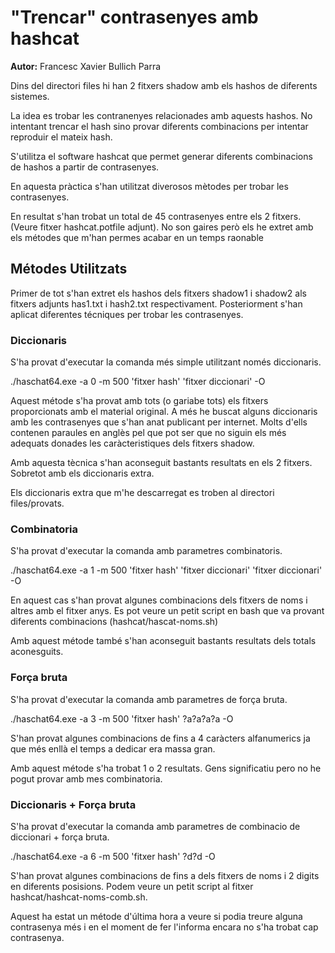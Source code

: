 # "Trencar" contrasenyes amb hashcat

**Autor:** Francesc Xavier Bullich Parra

Dins del directori files hi han 2 fitxers shadow amb els hashos de diferents sistemes.

La idea es trobar les contranenyes relacionades amb aquests hashos. No intentant trencar el hash sino provar diferents combinacions per intentar reproduir el mateix hash.

S'utilitza el software hashcat que permet generar diferents combinacions de hashos a partir de contrasenyes.

En aquesta pràctica s'han utilitzat diverosos mètodes per trobar les contrasenyes.

En resultat s'han trobat un total de 45 contrasenyes entre els 2 fitxers. (Veure fitxer hashcat.potfile adjunt). No son gaires però els he extret amb els métodes que m'han permes acabar en un temps raonable


## Métodes Utilitzats

Primer de tot s'han extret els hashos dels fitxers shadow1 i shadow2 als fitxers adjunts has1.txt i hash2.txt respectivament. Posteriorment s'han aplicat diferentes técniques per trobar les contrasenyes.

### Diccionaris

S'ha provat d'executar la comanda més simple utilitzant només diccionaris.

  ./haschat64.exe -a 0 -m 500 'fitxer hash' 'fitxer diccionari' -O

Aquest métode s'ha provat amb tots (o gariabe tots) els fitxers proporcionats amb el material original.
A més he buscat alguns diccionaris amb les contrasenyes que s'han anat publicant per internet. Molts d'ells contenen paraules en anglès pel que pot ser que no siguin els més adequats donades les caràcteristiques dels fitxers shadow.

Amb aquesta tècnica s'han aconseguit bastants resultats en els 2 fitxers. Sobretot amb els diccionaris extra.

Els diccionaris extra que m'he descarregat es troben al directori files/provats.

### Combinatoria

S'ha provat d'executar la comanda amb parametres combinatoris.

  ./haschat64.exe -a 1 -m 500 'fitxer hash' 'fitxer diccionari' 'fitxer diccionari' -O

En aquest cas s'han provat algunes combinacions dels fitxers de noms i altres amb el fitxer anys. Es pot veure un petit script en bash que va provant diferents combinacions (hashcat/hascat-noms.sh)

Amb aquest métode també s'han aconseguit bastants resultats dels totals aconesguits.

### Força bruta


S'ha provat d'executar la comanda amb parametres de força bruta.

  ./haschat64.exe -a 3 -m 500 'fitxer hash' ?a?a?a?a -O

S'han provat algunes combinacions de fins a 4 caràcters alfanumerics ja que més enllà el temps a dedicar era massa gran.

Amb aquest métode s'ha trobat 1 o 2 resultats. Gens significatiu pero no he pogut provar amb mes combinatoria.

### Diccionaris + Força bruta

S'ha provat d'executar la comanda amb parametres de combinacio de diccionari + força bruta.

  ./haschat64.exe -a 6 -m 500 'fitxer hash' ?d?d -O

S'han provat algunes combinacions de fins a dels fitxers de noms i 2 digits en diferents posisions. Podem veure un petit script al fitxer hashcat/hashcat-noms-comb.sh.

Aquest ha estat un métode d'última hora a veure si podia treure alguna contrasenya més i en el moment de fer l'informa encara no s'ha trobat cap contrasenya.
